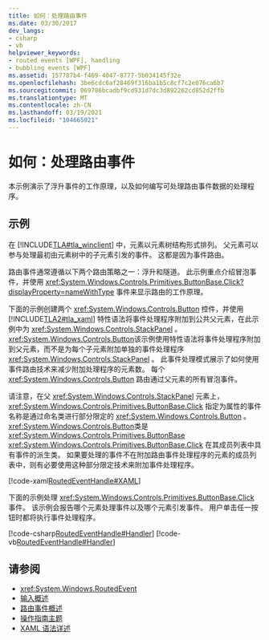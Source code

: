 ```yaml
---
title: 如何：处理路由事件
ms.date: 03/30/2017
dev_langs:
- csharp
- vb
helpviewer_keywords:
- routed events [WPF], handling
- bubbling events [WPF]
ms.assetid: 157787b4-f469-4047-8777-5b034145f32e
ms.openlocfilehash: 3be6cdc6af28469f316ba1b5c8cf7c2e076ca6b7
ms.sourcegitcommit: 069786bcadbf9cd931d7dc3d892262cd852d2ffb
ms.translationtype: MT
ms.contentlocale: zh-CN
ms.lasthandoff: 03/19/2021
ms.locfileid: "104665921"
---
```

# <a name="how-to-handle-a-routed-event"></a>如何：处理路由事件
本示例演示了浮升事件的工作原理，以及如何编写可处理路由事件数据的处理程序。  
  
## <a name="example"></a>示例  
 在 [!INCLUDE[TLA#tla_winclient](../../../includes/tlasharptla-winclient-md.md)] 中，元素以元素树结构形式排列。 父元素可以参与处理最初由元素树中的子元素引发的事件。 这都是因为事件路由。  
  
 路由事件通常遵循以下两个路由策略之一：浮升和隧道。 此示例重点介绍冒泡事件，并使用 <xref:System.Windows.Controls.Primitives.ButtonBase.Click?displayProperty=nameWithType> 事件来显示路由的工作原理。  
  
 下面的示例创建两个 <xref:System.Windows.Controls.Button> 控件，并使用 [!INCLUDE[TLA2#tla_xaml](../../../includes/tla2sharptla-xaml-md.md)] 特性语法将事件处理程序附加到公共父元素，在此示例中为 <xref:System.Windows.Controls.StackPanel> 。 <xref:System.Windows.Controls.Button>该示例使用特性语法将事件处理程序附加到父元素，而不是为每个子元素附加单独的事件处理程序 <xref:System.Windows.Controls.StackPanel> 。 此事件处理模式展示了如何使用事件路由技术来减少附加处理程序的元素数。 每个 <xref:System.Windows.Controls.Button> 路由通过父元素的所有冒泡事件。  
  
 请注意，在父 <xref:System.Windows.Controls.StackPanel> 元素上， <xref:System.Windows.Controls.Primitives.ButtonBase.Click> 指定为属性的事件名称是通过命名类进行部分限定的 <xref:System.Windows.Controls.Button> 。 <xref:System.Windows.Controls.Button>类是 <xref:System.Windows.Controls.Primitives.ButtonBase> <xref:System.Windows.Controls.Primitives.ButtonBase.Click> 在其成员列表中具有事件的派生类。 如果要处理的事件不在附加路由事件处理程序的元素的成员列表中，则有必要使用这种部分限定技术来附加事件处理程序。  
  
 [!code-xaml[RoutedEventHandle#XAML](~/samples/snippets/csharp/VS_Snippets_Wpf/RoutedEventHandle/CSharp/default.xaml#xaml)]  
  
 下面的示例处理 <xref:System.Windows.Controls.Primitives.ButtonBase.Click> 事件。  该示例会报告哪个元素处理事件以及哪个元素引发事件。 用户单击任一按钮时都将执行事件处理程序。  
  
 [!code-csharp[RoutedEventHandle#Handler](~/samples/snippets/csharp/VS_Snippets_Wpf/RoutedEventHandle/CSharp/default.xaml.cs#handler)]
 [!code-vb[RoutedEventHandle#Handler](~/samples/snippets/visualbasic/VS_Snippets_Wpf/RoutedEventHandle/VisualBasic/MainWindow.xaml.vb#handler)]  
  
## <a name="see-also"></a>请参阅

- <xref:System.Windows.RoutedEvent>
- [输入概述](input-overview.md)
- [路由事件概述](routed-events-overview.md)
- [操作指南主题](events-how-to-topics.md)
- [XAML 语法详述](xaml-syntax-in-detail.md)
